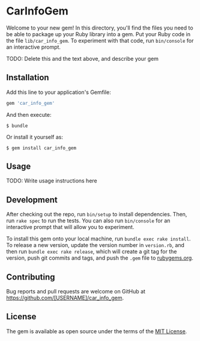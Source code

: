 # CarInfoGem

Welcome to your new gem! In this directory, you'll find the files you need to be able to package up your Ruby library into a gem. Put your Ruby code in the file `lib/car_info_gem`. To experiment with that code, run `bin/console` for an interactive prompt.

TODO: Delete this and the text above, and describe your gem

## Installation

Add this line to your application's Gemfile:

```ruby
gem 'car_info_gem'
```

And then execute:

    $ bundle

Or install it yourself as:

    $ gem install car_info_gem

## Usage

TODO: Write usage instructions here

## Development

After checking out the repo, run `bin/setup` to install dependencies. Then, run `rake spec` to run the tests. You can also run `bin/console` for an interactive prompt that will allow you to experiment.

To install this gem onto your local machine, run `bundle exec rake install`. To release a new version, update the version number in `version.rb`, and then run `bundle exec rake release`, which will create a git tag for the version, push git commits and tags, and push the `.gem` file to [rubygems.org](https://rubygems.org).

## Contributing

Bug reports and pull requests are welcome on GitHub at https://github.com/[USERNAME]/car_info_gem.

## License

The gem is available as open source under the terms of the [MIT License](https://opensource.org/licenses/MIT).
